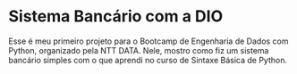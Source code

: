 # Sistema Bancário com a DIO

Esse é meu primeiro projeto para o Bootcamp de Engenharia de Dados com Python, organizado pela NTT DATA. Nele, mostro como fiz um sistema bancário simples com o que aprendi no curso de Sintaxe Básica de Python.
